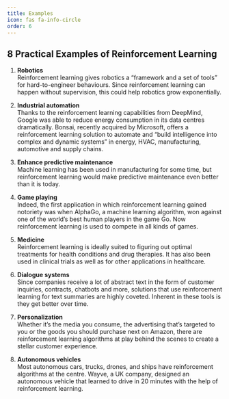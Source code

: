```yaml
---
title: Examples
icon: fas fa-info-circle
order: 6
---
```


## 8 Practical Examples of Reinforcement Learning

1. __Robotics__  
Reinforcement learning gives robotics a “framework and a set of tools” for hard-to-engineer behaviours. Since reinforcement learning can happen without supervision, this could help robotics grow exponentially.

2. __Industrial automation__  
Thanks to the reinforcement learning capabilities from DeepMind, Google was able to reduce energy consumption in its data centres dramatically. Bonsai, recently acquired by Microsoft, offers a reinforcement learning solution to automate and “build intelligence into complex and dynamic systems” in energy, HVAC, manufacturing, automotive and supply chains.

3. __Enhance predictive maintenance__  
Machine learning has been used in manufacturing for some time, but reinforcement learning would make predictive maintenance even better than it is today.

4. __Game playing__  
Indeed, the first application in which reinforcement learning gained notoriety was when AlphaGo, a machine learning algorithm, won against one of the world’s best human players in the game Go. Now reinforcement learning is used to compete in all kinds of games.

5. __Medicine__  
Reinforcement learning is ideally suited to figuring out optimal treatments for health conditions and drug therapies. It has also been used in clinical trials as well as for other applications in healthcare.

6. __Dialogue systems__  
Since companies receive a lot of abstract text in the form of customer inquiries, contracts, chatbots and more, solutions that use reinforcement learning for text summaries are highly coveted. Inherent in these tools is they get better over time.

7. __Personalization__  
Whether it’s the media you consume, the advertising that’s targeted to you or the goods you should purchase next on Amazon, there are reinforcement learning algorithms at play behind the scenes to create a stellar customer experience.

8. __Autonomous vehicles__  
Most autonomous cars, trucks, drones, and ships have reinforcement algorithms at the centre. Wayve, a UK company, designed an autonomous vehicle that learned to drive in 20 minutes with the help of reinforcement learning.

